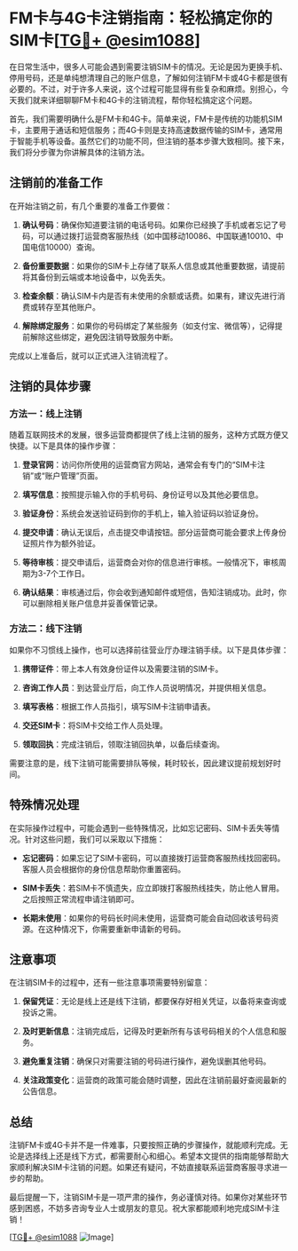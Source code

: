 # FM卡与4G卡注销指南：轻松搞定你的SIM卡[[TG💪+ @esim1088](https://t.me/s/esim1088)]

在日常生活中，很多人可能会遇到需要注销SIM卡的情况。无论是因为更换手机、停用号码，还是单纯想清理自己的账户信息，了解如何注销FM卡或4G卡都是很有必要的。不过，对于许多人来说，这个过程可能显得有些复杂和麻烦。别担心，今天我们就来详细聊聊FM卡和4G卡的注销流程，帮你轻松搞定这个问题。

首先，我们需要明确什么是FM卡和4G卡。简单来说，FM卡是传统的功能机SIM卡，主要用于通话和短信服务；而4G卡则是支持高速数据传输的SIM卡，通常用于智能手机等设备。虽然它们的功能不同，但注销的基本步骤大致相同。接下来，我们将分步骤为你讲解具体的注销方法。

## 注销前的准备工作

在开始注销之前，有几个重要的准备工作要做：

1. **确认号码**：确保你知道要注销的电话号码。如果你已经换了手机或者忘记了号码，可以通过拨打运营商客服热线（如中国移动10086、中国联通10010、中国电信10000）查询。

2. **备份重要数据**：如果你的SIM卡上存储了联系人信息或其他重要数据，请提前将其备份到云端或本地设备中，以免丢失。

3. **检查余额**：确认SIM卡内是否有未使用的余额或话费。如果有，建议先进行消费或转存至其他账户。

4. **解除绑定服务**：如果你的号码绑定了某些服务（如支付宝、微信等），记得提前解除这些绑定，避免因注销导致服务中断。

完成以上准备后，就可以正式进入注销流程了。

## 注销的具体步骤

### 方法一：线上注销

随着互联网技术的发展，很多运营商都提供了线上注销的服务，这种方式既方便又快捷。以下是具体的操作步骤：

1. **登录官网**：访问你所使用的运营商官方网站，通常会有专门的“SIM卡注销”或“账户管理”页面。

2. **填写信息**：按照提示输入你的手机号码、身份证号以及其他必要信息。

3. **验证身份**：系统会发送验证码到你的手机上，输入验证码以验证身份。

4. **提交申请**：确认无误后，点击提交申请按钮。部分运营商可能会要求上传身份证照片作为额外验证。

5. **等待审核**：提交申请后，运营商会对你的信息进行审核。一般情况下，审核周期为3-7个工作日。

6. **确认结果**：审核通过后，你会收到通知邮件或短信，告知注销成功。此时，你可以删除相关账户信息并妥善保管记录。

### 方法二：线下注销

如果你不习惯线上操作，也可以选择前往营业厅办理注销手续。以下是具体步骤：

1. **携带证件**：带上本人有效身份证件以及需要注销的SIM卡。

2. **咨询工作人员**：到达营业厅后，向工作人员说明情况，并提供相关信息。

3. **填写表格**：根据工作人员指引，填写SIM卡注销申请表。

4. **交还SIM卡**：将SIM卡交给工作人员处理。

5. **领取回执**：完成注销后，领取注销回执单，以备后续查询。

需要注意的是，线下注销可能需要排队等候，耗时较长，因此建议提前规划好时间。

## 特殊情况处理

在实际操作过程中，可能会遇到一些特殊情况，比如忘记密码、SIM卡丢失等情况。针对这些问题，我们可以采取以下措施：

- **忘记密码**：如果忘记了SIM卡密码，可以直接拨打运营商客服热线找回密码。客服人员会根据你的身份信息帮助你重置密码。
  
- **SIM卡丢失**：若SIM卡不慎遗失，应立即拨打客服热线挂失，防止他人冒用。之后按照正常流程申请注销即可。

- **长期未使用**：如果你的号码长时间未使用，运营商可能会自动回收该号码资源。在这种情况下，你需要重新申请新的号码。

## 注意事项

在注销SIM卡的过程中，还有一些注意事项需要特别留意：

1. **保留凭证**：无论是线上还是线下注销，都要保存好相关凭证，以备将来查询或投诉之需。

2. **及时更新信息**：注销完成后，记得及时更新所有与该号码相关的个人信息和服务。

3. **避免重复注销**：确保只对需要注销的号码进行操作，避免误删其他号码。

4. **关注政策变化**：运营商的政策可能会随时调整，因此在注销前最好查阅最新的公告信息。

## 总结

注销FM卡或4G卡并不是一件难事，只要按照正确的步骤操作，就能顺利完成。无论是选择线上还是线下方式，都需要耐心和细心。希望本文提供的指南能够帮助大家顺利解决SIM卡注销的问题。如果还有疑问，不妨直接联系运营商客服寻求进一步的帮助。

最后提醒一下，注销SIM卡是一项严肃的操作，务必谨慎对待。如果你对某些环节感到困惑，不妨多咨询专业人士或朋友的意见。祝大家都能顺利地完成SIM卡注销！

[[TG💪+ @esim1088](https://t.me/s/esim1088) ![Image](https://i.postimg.cc/4NQfJmqS/Snipaste-2025-05-13-00-14-12.png)]